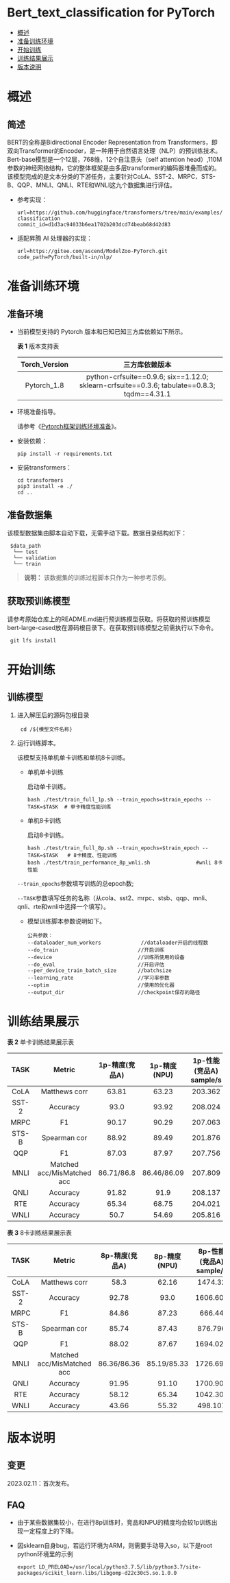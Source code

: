 # Bert_text_classification for PyTorch

-   [概述](概述.md)
-   [准备训练环境](准备训练环境.md)
-   [开始训练](开始训练.md)
-   [训练结果展示](训练结果展示.md)
-   [版本说明](版本说明.md)


# 概述

## 简述

BERT的全称是Bidirectional Encoder Representation from Transformers，即双向Transformer的Encoder，是一种用于自然语言处理（NLP）的预训练技术。Bert-base模型是一个12层，768维，12个自注意头（self attention head）,110M参数的神经网络结构，它的整体框架是由多层transformer的编码器堆叠而成的。该模型完成的是文本分类的下游任务，主要针对CoLA、SST-2、MRPC、STS-B、QQP、MNLI、QNLI、RTE和WNLI这九个数据集进行评估。

- 参考实现：

  ```
  url=https://github.com/huggingface/transformers/tree/main/examples/pytorch/text-classification
  commit_id=d1d3ac94033b6ea1702b203dcd74beab68d42d83
  ```

- 适配昇腾 AI 处理器的实现：

  ```
  url=https://gitee.com/ascend/ModelZoo-PyTorch.git
  code_path=PyTorch/built-in/nlp/
  ```


# 准备训练环境

## 准备环境

- 当前模型支持的 Pytorch 版本和已知已知三方库依赖如下所示。

  **表 1**  版本支持表
 
  | Torch_Version |                        三方库依赖版本                                                          |
  |:-------------:|:-------------------------------------------------------------------------------------------:|
  |  Pytorch_1.8  | python-crfsuite==0.9.6; six==1.12.0; sklearn-crfsuite==0.3.6; tabulate==0.8.3; tqdm==4.31.1 |


- 环境准备指导。

  请参考《[Pytorch框架训练环境准备](https://www.hiascend.com/document/detail/zh/ModelZoo/pytorchframework/ptes)》。
  

- 安装依赖：

  ```
  pip install -r requirements.txt
  ```

- 安装transformers：

  ```
  cd transformers
  pip3 install -e ./
  cd ..
  ```

## 准备数据集

该模型数据集由脚本自动下载，无需手动下载。数据目录结构如下：
   ```
    $data_path
     └── test
     └── validation
     └── train
   ```
  > **说明：** 
   >该数据集的训练过程脚本只作为一种参考示例。 

## 获取预训练模型
   请参考原始仓库上的README.md进行预训练模型获取。将获取的预训练模型bert-large-cased放在源码根目录下。在获取预训练模型之前需执行以下命令。
   ```
    git lfs install 
   ```

# 开始训练

## 训练模型
1. 进入解压后的源码包根目录
    ```
     cd /${模型文件名称} 
     ```
2. 运行训练脚本。

   该模型支持单机单卡训练和单机8卡训练。

   - 单机单卡训练

     启动单卡训练。

     ```
     bash ./test/train_full_1p.sh --train_epochs=$train_epochs --TASK=$TASK  # 单卡精度性能训练 
     ```

   - 单机8卡训练

     启动8卡训练。

     ```
     bash ./test/train_full_8p.sh --train_epochs=$train_epoch --TASK=$TASK   # 8卡精度、性能训练
     bash ./test/train_performance_8p_wnli.sh               #wnli 8卡性能
     ```
    `--train_epochs`参数填写训练的总epoch数;

    `--TASK`参数填写任务的名称（从cola、sst2、mrpc、stsb、qqp、mnli、qnli、rte和wnli中选择一个填写）。
    - 模型训练脚本参数说明如下。

      ```
      公共参数：
      --dataloader_num_workers             //dataloader开启的线程数
      --do_train                          //开启训练
      --device                            //训练所使用的设备
      --do_eval                           //开启评估
      --per_device_train_batch_size       //batchsize
      --learning_rate                     //学习率参数
      --optim                             //使用的优化器
      --output_dir                        //checkpoint保存的路径
      ```
 
# 训练结果展示

**表 2**  单卡训练结果展示表

| TASK  |           Metric           | 1p-精度(竞品A) | 1p-精度(NPU)  | 1p-性能(竞品A)<br/>sample/s | 1p-性能(NPU)<br/>sample/s | AMP_Type | Epoch | Torch_Version |
|:-----:|:--------------------------:|:----------:|:-----------:|:-----------------------:|:-----------------------:|:--------:|:-----:|:-------------:|
| CoLA  |       Matthews corr        |   63.81    |    63.23    |         203.362         |         242.865         |    O2    |   3   |      1.8      |
| SST-2 |          Accuracy          |    93.0    |    93.92    |         208.024         |         242.869         |    O2    |   3   |      1.8      |
| MRPC  |             F1             |   90.17    |    90.29    |         207.063         |         244.989         |    O2    |   5   |      1.8      |
| STS-B |        Spearman cor        |   88.92    |    89.49    |         201.876         |         246.16          |    O2    |   3   |      1.8      | 
|  QQP  |             F1             |   87.03    |    87.97    |         207.756         |         242.804         |    O2    |   3   |      1.8      |
| MNLI  | Matched acc/MisMatched acc | 86.71/86.8 | 86.46/86.09 |         207.809         |         245.052         |    O2    |   3   |      1.8      |
| QNLI  |          Accuracy          |   91.82    |    91.9     |         208.137         |         242.437         |    O2    |   3   |      1.8      |
|  RTE  |          Accuracy          |   65.34    |    68.75    |         204.021         |         242.835         |    O2    |   5   |      1.8      |
| WNLI  |          Accuracy          |    50.7    |    54.69    |         205.816         |         239.393         |    O2    |   1   |      1.8      |

**表 3**  8卡训练结果展示表

| TASK  |           Metric           | 8p-精度(竞品A)  | 8p-精度(NPU)  | 8p-性能(竞品A)<br/>sample/s | 8p-性能(NPU)<br/>sample/s | AMP_Type | Epoch | Torch_Version |
|:-----:|:--------------------------:|:-----------:|:-----------:|:-----------------------:|:-----------------------:|:--------:|:-----:|:-------------:|
| CoLA  |       Matthews corr        |    58.3     |    62.16    |         1474.32         |        1340.928         |    O2    |   3   |      1.8      |
| SST-2 |          Accuracy          |    92.78    |    93.0     |        1606.601         |        1490.631         |    O2    |   3   |      1.8      |
| MRPC  |             F1             |    84.86    |    87.23    |         666.44          |        1120.797         |    O2    |   5   |      1.8      |
| STS-B |        Spearman cor        |    85.74    |    87.43    |         876.796         |         1237.05         |    O2    |   5   |      1.8      |
|  QQP  |             F1             |    88.02    |    87.67    |        1694.026         |        1511.692         |    O2    |   3   |      1.8      |
| MNLI  | Matched acc/MisMatched acc | 86.36/86.36 | 85.19/85.33 |        1726.692         |        1511.887         |    O2    |   3   |      1.8      |
| QNLI  |          Accuracy          |    91.95    |    91.10    |        1700.906         |        1498.031         |    O2    |   3   |      1.8      |
|  RTE  |          Accuracy          |    58.12    |    65.34    |        1042.305         |        1010.221         |    O2    |   5   |      1.8      |
| WNLI  |          Accuracy          |    43.66    |    55.32    |         498.107         |         338.084         |    O2    |   1   |      1.8      |



# 版本说明

## 变更

2023.02.11：首次发布。

## FAQ
   - 由于某些数据集较小，在进行8p训练时，竞品和NPU的精度均会较1p训练出现一定程度上的下降。
   - 因sklearn自身bug，若运行环境为ARM，则需要手动导入so，以下是root python环境里的示例

     ```export LD_PRELOAD=/usr/local/python3.7.5/lib/python3.7/site-packages/scikit_learn.libs/libgomp-d22c30c5.so.1.0.0```










